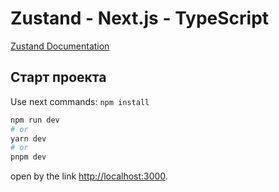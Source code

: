 # Zustand - Next.js - TypeScript

[Zustand Documentation](https://docs.pmnd.rs/zustand/getting-started/introduction)

## Старт проекта

Use next commands: `npm install`


```bash
npm run dev
# or
yarn dev
# or
pnpm dev
```

open by the link [http://localhost:3000](http://localhost:3000).
